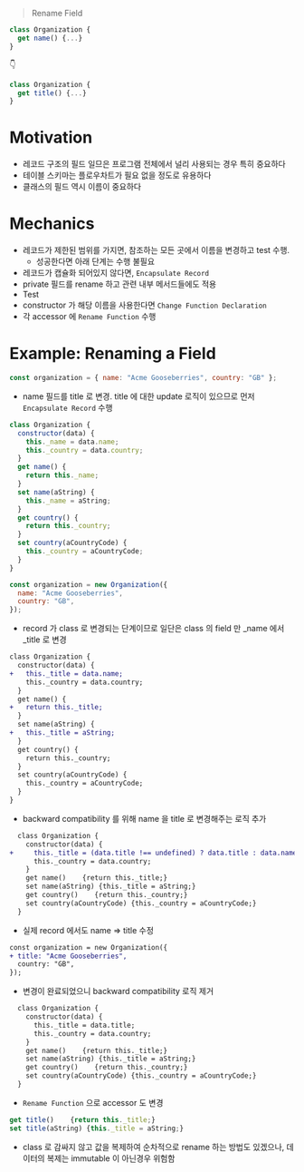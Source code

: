 > Rename Field

```js
class Organization {
  get name() {...}
}
```

👇

```js
class Organization {
  get title() {...}
}
```

# Motivation

- 레코드 구조의 필드 일므은 프로그램 전체에서 널리 사용되는 경우 특히 중요하다
- 테이블 스키마는 플로우차트가 필요 없을 정도로 유용하다
- 클래스의 필드 역시 이름이 중요하다

# Mechanics

- 레코드가 제한된 범위를 가지면, 참조하는 모든 곳에서 이름을 변경하고 test 수행.
  - 성공한다면 아래 단계는 수행 불필요
- 레코드가 캡슐화 되어있지 않다면, `Encapsulate Record`
- private 필드를 rename 하고 관련 내부 메서드들에도 적용
- Test
- constructor 가 해당 이름을 사용한다면 `Change Function Declaration`
- 각 accessor 에 `Rename Function` 수행

# Example: Renaming a Field

```js
const organization = { name: "Acme Gooseberries", country: "GB" };
```

- name 필드를 title 로 변경. title 에 대한 update 로직이 있으므로 먼저 `Encapsulate Record` 수행

```js
class Organization {
  constructor(data) {
    this._name = data.name;
    this._country = data.country;
  }
  get name() {
    return this._name;
  }
  set name(aString) {
    this._name = aString;
  }
  get country() {
    return this._country;
  }
  set country(aCountryCode) {
    this._country = aCountryCode;
  }
}

const organization = new Organization({
  name: "Acme Gooseberries",
  country: "GB",
});
```

- record 가 class 로 변경되는 단계이므로 일단은 class 의 field 만 \_name 에서 \_title 로 변경

```diff
class Organization {
  constructor(data) {
+   this._title = data.name;
    this._country = data.country;
  }
  get name() {
+   return this._title;
  }
  set name(aString) {
+   this._title = aString;
  }
  get country() {
    return this._country;
  }
  set country(aCountryCode) {
    this._country = aCountryCode;
  }
}
```

- backward compatibility 를 위해 name 을 title 로 변경해주는 로직 추가

```diff
  class Organization {
    constructor(data) {
+     this._title = (data.title !== undefined) ? data.title : data.name;
      this._country = data.country;
    }
    get name()    {return this._title;}
    set name(aString) {this._title = aString;}
    get country()    {return this._country;}
    set country(aCountryCode) {this._country = aCountryCode;}
  }
```

- 실제 record 에서도 name => title 수정

```diff
const organization = new Organization({
+ title: "Acme Gooseberries",
  country: "GB",
});
```

- 변경이 완료되었으니 backward compatibility 로직 제거

```diff
  class Organization {
    constructor(data) {
      this._title = data.title;
      this._country = data.country;
    }
    get name()    {return this._title;}
    set name(aString) {this._title = aString;}
    get country()    {return this._country;}
    set country(aCountryCode) {this._country = aCountryCode;}
  }
```

- `Rename Function` 으로 accessor 도 변경

```js
get title()    {return this._title;}
set title(aString) {this._title = aString;}
```

- class 로 감싸지 않고 값을 복제하여 순차적으로 rename 하는 방법도 있겠으나, 데이터의 복제는 immutable 이 아닌경우 위험함
